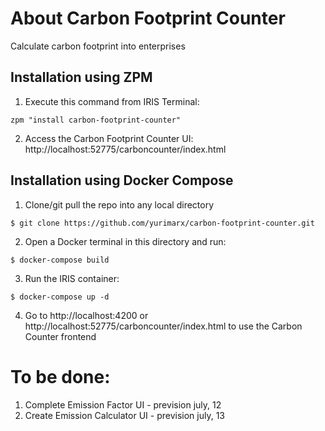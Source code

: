 # About Carbon Footprint Counter
Calculate carbon footprint into enterprises

## Installation using ZPM
1. Execute this command from IRIS Terminal:
```
zpm "install carbon-footprint-counter"
```
2. Access the Carbon Footprint Counter UI: http://localhost:52775/carboncounter/index.html

## Installation using Docker Compose
1. Clone/git pull the repo into any local directory

```
$ git clone https://github.com/yurimarx/carbon-footprint-counter.git
```

2. Open a Docker terminal in this directory and run:

```
$ docker-compose build
```

3. Run the IRIS container:

```
$ docker-compose up -d 
```

4. Go to http://localhost:4200 or http://localhost:52775/carboncounter/index.html to use the Carbon Counter frontend

# To be done:
1. Complete Emission Factor UI - prevision july, 12
2. Create Emission Calculator UI - prevision july, 13